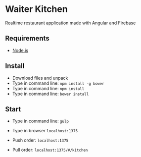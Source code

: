 # Waiter Kitchen

Realtime restaurant application made with Angular and Firebase

## Requirements

  * [Node.js](http://nodejs.org)

## Install

  * Download files and unpack
  * Type in command line: `npm install -g bower`
  * Type in command line: `npm install`
  * Type in command line: `bower install`
  
## Start
  
  * Type in command line: `gulp`
  * Type in browser `localhost:1375`
  
  * Push order: `localhost:1375`
  * Pull order: `localhost:1375/#/kitchen` 